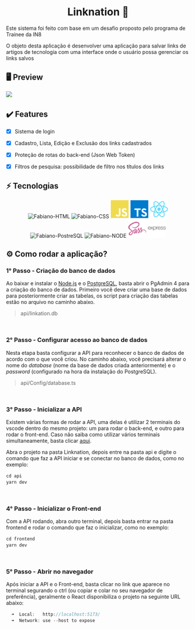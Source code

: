  <h1 align="center">Linknation 🔗</h1>
 <p>Este sistema foi feito com base em um desafio proposto pelo programa de Trainee da IN8</p>
 <p>O objeto desta aplicação é desenvolver uma aplicação para salvar links de artigos de tecnologia com uma interface onde o usuário possa gerenciar os links salvos</p>

## 🖥 Preview
<img src="https://github.com/fabianojunior139/Linknation/blob/main/frontend/src/assets/img/Linknation.gif">

## :heavy_check_mark: Features
- [x] Sistema de login
- [x] Cadastro, Lista, Edição e Exclusão dos links cadastrados
- [x] Proteção de rotas do back-end (Json Web Token)
- [x] Filtros de pesquisa: possibilidade de filtro nos títulos dos links


## ⚡ Tecnologias
<div align="center"> 
  <img alt="Fabiano-HTML" height="50" width="50" src="https://camo.githubusercontent.com/89a4f052af35af3ae91139b0da6496483e00d4fb645589fc4d26cf95b42f8454/68747470733a2f2f63646e2e6a7364656c6976722e6e65742f67682f64657669636f6e732f64657669636f6e2f69636f6e732f68746d6c352f68746d6c352d706c61696e2d776f72646d61726b2e737667">
  <img alt="Fabiano-CSS" height="50" width="50" src="https://camo.githubusercontent.com/b3ce9472d369cacc72c37b7be98298b051836c138eada89587178fbd41939043/68747470733a2f2f63646e2e6a7364656c6976722e6e65742f67682f64657669636f6e732f64657669636f6e2f69636f6e732f637373332f637373332d706c61696e2d776f72646d61726b2e737667">
  <img alt="Fabiano-Js" height="50" width="50" src="https://raw.githubusercontent.com/devicons/devicon/master/icons/javascript/javascript-plain.svg">
  <img alt="Fabiano-Ts" height="50" width="50" src="https://raw.githubusercontent.com/devicons/devicon/master/icons/typescript/typescript-plain.svg">
  <img alt="Fabiano-React" height="50" width="50" src="https://raw.githubusercontent.com/devicons/devicon/master/icons/react/react-original.svg">
  <img alt="Fabiano-PostreSQL" height="50" width="50" src="https://cdn.jsdelivr.net/gh/devicons/devicon/icons/postgresql/postgresql-plain-wordmark.svg" />
  <img alt="Fabiano-NODE" height="50" width="50" src="https://cdn.jsdelivr.net/gh/devicons/devicon/icons/nodejs/nodejs-plain.svg" />
  <img alt="Fabiano-NODE" height="50" width="50" src="https://github.com/devicons/devicon/blob/master/icons/sass/sass-original.svg" />
  <img alt="Fabiano-NODE" height="50" width="50" src="https://github.com/devicons/devicon/blob/master/icons/express/express-original-wordmark.svg" />
</div> 

## ⚙ Como rodar a aplicação? 

### 1° Passo - Criação do banco de dados
Ao baixar e instalar o <a href="https://nodejs.org/en/download/">Node.js</a> e o <a href="https://www.postgresql.org/download/">PostgreSQL</a>, basta abrir o PgAdmin 4 para a criação do banco de dados. Primeiro você deve criar uma base de dados para posteriormente criar as tabelas, os script para criação das tabelas estão no arquivo no caminho abaixo.
> api/linkation.db
<br>

### 2° Passo - Configurar acesso ao banco de dados
Nesta etapa basta configurar a API para reconhecer o banco de dados de acordo com o que você criou. No caminho abaixo, você precisará alterar o nome do *database* (nome da base de dados criada anteriormente) e o *password* (configurado na hora da instalação do PostgreSQL).
> api/Config/database.ts
<br>

### 3° Passo - Inicializar a API
Existem várias formas de rodar a API, uma delas é utilizar 2 terminais do vscode dentro do mesmo projeto: um para rodar o back-end, e outro para rodar o front-end. Caso não saiba como utilizar vários terminais simultaneamente, basta clicar <a href="https://www.alura.com.br/artigos/como-utilizar-terminal-integrado-visual-studio-code#:~:text=Pela%20interface%20gr%C3%A1fica%3A,depois%20selecione%20o%20terminal%20desejado.">aqui</a>.

Abra o projeto na pasta Linknation, depois entre na pasta api e digite o comando que faz a API iniciar e se conectar no banco de dados, como no exemplo:
```ts
cd api
yarn dev   
```
<br>

### 4° Passo - Inicializar o Front-end
Com a API rodando, abra outro terminal, depois basta entrar na pasta frontend e rodar o comando que faz o inicializar, como no exemplo: 
```ts
cd frontend   
yarn dev
```
<br>

### 5° Passo - Abrir no navegador
Após iniciar a API e o Front-end, basta clicar no link que aparece no terminal segurando o ctrl (ou copiar e colar no seu navegador de preferência), geralmente o React disponibiliza o projeto na seguinte URL abaixo: 
```ts
  ➜  Local:   http://localhost:5173/
  ➜  Network: use --host to expose
```
